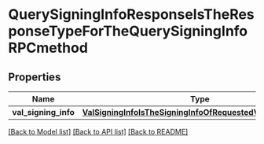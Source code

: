 # QuerySigningInfoResponseIsTheResponseTypeForTheQuerySigningInfoRPCmethod

## Properties
Name | Type | Description | Notes
------------ | ------------- | ------------- | -------------
**val_signing_info** | [**ValSigningInfoIsTheSigningInfoOfRequestedValConsAddress**](ValSigningInfoIsTheSigningInfoOfRequestedValConsAddress.md) |  | [optional] 

[[Back to Model list]](../README.md#documentation-for-models) [[Back to API list]](../README.md#documentation-for-api-endpoints) [[Back to README]](../README.md)

